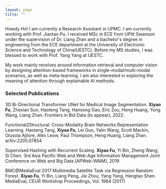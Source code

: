 ```yaml
---
layout: page
title: ""
---
```


Howdy Ho! I am currently a Research Assistant in UPMC. I am currently working with Prof. Jiantao Pu. I received MSc in ECE from UPitt Swanson under the supervision of Dr. Liang Zhan and a bachelor's degree in engineering from the ECE department at the University of Electronic Science and Technology of China(UESTC). Before my MS studies, I was blessed to work with Prof. Yang Yang at UESTC.

My work mainly revolves around information retrieval and computer vision by designing attention-based frameworks in single-modal/multi-modal scenarios, as well as meta-learning. I am also interested in exploring the meaning of attention through explainable AI methods.

### Selected Publications
3D Bi-Directional Transformer UNet for Medical Image Segmentation. **Xiyao Fu**, Zhexian Sun, Haoteng Tang, Hansong Gao, Eric Zou, Heng Huang, Yong Wang, Liang Zhan. Frontiers in Bid Data (to appear), 2022.

Functional2Structural: Cross-Modality Brain Networks Representation Learning. Haoteng Tang, **Xiyao Fu**, Lei Guo, Yalin Wang, Scott Mackin, Olusola Ajilore, Alex Leow, Paul Thompson, Heng Huang, Liang Zhan. arXiv:2205.07854

Supervised Hashing with Recurrent Scaling. **Xiyao Fu**, Yi Bin, Zheng Wang, Si Chen. 3rd Asia Pacific Web and Web-Age Information Management Joint Conference on Web and Big Data (APWeb-WAIM), 2019 

BMC@MediaEval 2017 Multimedia Satellite Task via Regression Random Forest. **Xiyao Fu**, Yi Bin, Liang Peng, Jie Zhou, Yang Yang, Hengtao Shen. MediaEval, CEUR Workshop Proceedings, Vol. 1984 (2017)




